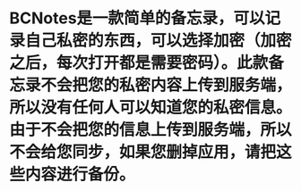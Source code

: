 # BCNotes是一款简单的备忘录，可以记录自己私密的东西，可以选择加密（加密之后，每次打开都是需要密码）。此款备忘录不会把您的私密内容上传到服务端，所以没有任何人可以知道您的私密信息。由于不会把您的信息上传到服务端，所以不会给您同步，如果您删掉应用，请把这些内容进行备份。

